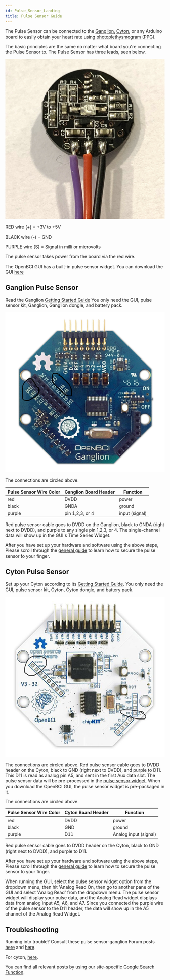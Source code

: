 ```yaml
---
id: Pulse_Sensor_Landing
title: Pulse Sensor Guide
---
```


The Pulse Sensor can be connected to the [Ganglion](https://shop.openbci.com/collections/frontpage/products/pre-order-ganglion-board), [Cyton](https://shop.openbci.com/collections/frontpage/products/cyton-biosensing-board-8-channel), or any Arduino board to easily obtain your heart rate using [photoplethysmogram (PPG)](https://en.wikipedia.org/wiki/Photoplethysmogram).



The basic principles are the same no matter what board you're connecting the Pulse Sensor to.
The Pulse Sensor has three leads, seen below.

![pulse sensor back](../../assets/ThirdPartyImages/Pulse_sensor_back.jpg)

RED wire (+) = +3V to +5V

BLACK wire (-) = GND

PURPLE wire (S) = Signal in milli or microvolts

The pulse sensor takes power from the board via the red wire.

The OpenBCI GUI has a built-in pulse sensor widget. You can download the GUI [here](https://github.com/OpenBCI/OpenBCI_GUI/releases)

## Ganglion Pulse Sensor

Read the Ganglion [Getting Started Guide](../../01GettingStarted/01-Boards/02-Ganglion_Getting_Started_Guide.md)
You only need the GUI, pulse sensor kit, Ganglion, Ganglion dongle, and battery pack.

![pulse sensor ganglion](../../assets/ThirdPartyImages/Pulse_sensor_ganglion.jpg)

The connections are circled above.

| Pulse Sensor Wire Color | Ganglion Board Header | Function |
|---|---|---|
| red | DVDD | power |
| black | GNDA | ground |
| purple | pin 1,2,3, or 4 | input (signal) |

Red pulse sensor cable goes to DVDD on the Ganglion, black to GNDA (right next to DVDD), and purple to any single pin 1,2,3, or 4. The single-channel data will show up in the GUI's Time Series Widget.

After you have set up your hardware and software using the above steps,
Please scroll through the [general guide](https://www.generationrobots.com/media/DetecteurDePoulsAmplifie/PulseSensorAmpedGettingStartedGuide.pdf) to learn how to secure the pulse sensor to your finger.
<!--- When running the GUI, select the pulse sensor widget option from the dropdown menu, then hit 'Analog Read On, then go to another pane of the GUI and select 'Analog Read' from the dropdown menu. The pulse sensor widget will display your pulse data, and the Analog Read widget displays data from analog inputs A3, A4, and A6. Since you connected the purple wire of the pulse sensor to the A3 header, the data will show up in the A3 channel of the Analog Read Widget.--->


## Cyton Pulse Sensor

Set up your Cyton according to its [Getting Started Guide](../../01GettingStarted/01-Boards/01-Cyton_Getting_Started_Guide.md).
You only need the GUI, pulse sensor kit, Cyton, Cyton dongle, and battery pack.

![pulse sensor cyton](../../assets/ThirdPartyImages/Pulse_sensor_cyton.jpg)

The connections are circled above.
Red pulse sensor cable goes to DVDD header on the Cyton, black to GND (right next to DVDD), and purple to D11.
This D11 is read as analog pin A5, and sent in the first Aux data slot. The pulse sensor data will be pre-processed in the [pulse sensor widget](https://openbci.github.io/Documentation/docs/06Software/01-OpenBCISoftware/GUIWidgets#pulse-widget). When you download the OpenBCI GUI, the pulse sensor widget is pre-packaged in it.

The connections are circled above.

| Pulse Sensor Wire Color | Cyton Board Header | Function |
|---|---|---|
| red | DVDD | power |
| black | GND | ground |
| purple | D11 | Analog input (signal) |

Red pulse sensor cable goes to DVDD header on the Cyton, black to GND (right next to DVDD), and purple to D11.

After you have set up your hardware and software using the above steps,
Please scroll through the [general guide](https://www.generationrobots.com/media/DetecteurDePoulsAmplifie/PulseSensorAmpedGettingStartedGuide.pdf) to learn how to secure the pulse sensor to your finger.

When running the GUI, select the pulse sensor widget option from the dropdown menu, then hit 'Analog Read On, then go to another pane of the GUI and select 'Analog Read' from the dropdown menu. The pulse sensor widget will display your pulse data, and the Analog Read widget displays data from analog input A5, A6, and A7. Since you connected the purple wire of the pulse sensor to the D11 header, the data will show up in the A5 channel of the Analog Read Widget.


## Troubleshooting

Running into trouble? Consult these pulse sensor-ganglion Forum posts [here](https://openbci.com/forum/index.php?p=/discussion/1690/ganglion-use-with-pulse-sensor-which-analog-pin) and [here](http://openbci.com/forum/index.php?p=/discussion/919/ganglion-and-pulse-sensors).

For cyton, [here](https://openbci.com/forum/index.php?p=/discussion/1527/pulse-sensor-with-cyton-daisy).

You can find all relevant posts by using our site-specific [Google Search Function](https://www.google.com/advanced_search?q=site:openbci.com).
